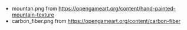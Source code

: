 - mountan.png from https://opengameart.org/content/hand-painted-mountain-texture
- carbon_fiber.png from https://opengameart.org/content/carbon-fiber